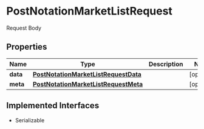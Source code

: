 

# PostNotationMarketListRequest

Request Body

## Properties

Name | Type | Description | Notes
------------ | ------------- | ------------- | -------------
**data** | [**PostNotationMarketListRequestData**](PostNotationMarketListRequestData.md) |  |  [optional]
**meta** | [**PostNotationMarketListRequestMeta**](PostNotationMarketListRequestMeta.md) |  |  [optional]


## Implemented Interfaces

* Serializable


